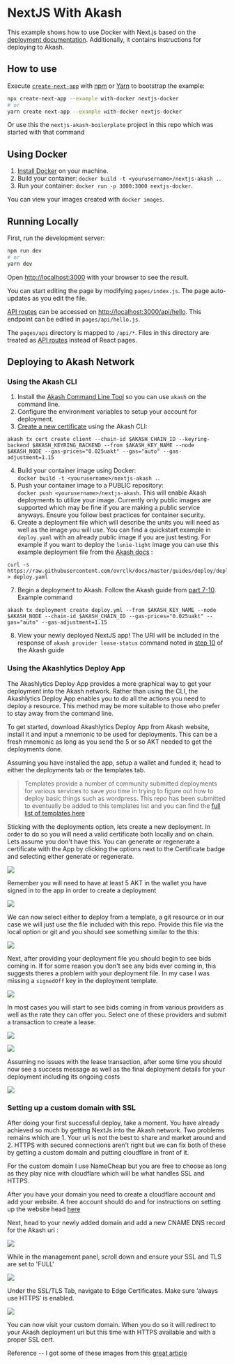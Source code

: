 # NextJS With Akash

This example shows how to use Docker with Next.js based on the [deployment documentation](https://nextjs.org/docs/deployment#docker-image). Additionally, it contains instructions for deploying to Akash.

## How to use

Execute [`create-next-app`](https://github.com/vercel/next.js/tree/canary/packages/create-next-app) with [npm](https://docs.npmjs.com/cli/init) or [Yarn](https://yarnpkg.com/lang/en/docs/cli/create/) to bootstrap the example:

```bash
npx create-next-app --example with-docker nextjs-docker
# or
yarn create next-app --example with-docker nextjs-docker
```

Or use this the `nextjs-akash-boilerplate` project in this repo which was started with that command

## Using Docker

1. [Install Docker](https://docs.docker.com/get-docker/) on your machine.
1. Build your container: `docker build -t <yourusername>/nextjs-akash .`.
1. Run your container: `docker run -p 3000:3000 nextjs-docker`.

You can view your images created with `docker images`.

## Running Locally

First, run the development server:

```bash
npm run dev
# or
yarn dev
```

Open [http://localhost:3000](http://localhost:3000) with your browser to see the result.

You can start editing the page by modifying `pages/index.js`. The page auto-updates as you edit the file.

[API routes](https://nextjs.org/docs/api-routes/introduction) can be accessed on [http://localhost:3000/api/hello](http://localhost:3000/api/hello). This endpoint can be edited in `pages/api/hello.js`.

The `pages/api` directory is mapped to `/api/*`. Files in this directory are treated as [API routes](https://nextjs.org/docs/api-routes/introduction) instead of React pages.


## Deploying to Akash Network

### Using the Akash CLI 

1. Install the [Akash Command Line Tool](https://docs.akash.network/guides/cli/part-1.-install-akash) so you can use `akash` on the command line.
2. Configure the environment variables to setup your account for deployment.
3. [Create a new certificate](https://docs.akash.network/guides/cli/part-6.-create-your-certificate) using the Akash CLI: 

```
akash tx cert create client --chain-id $AKASH_CHAIN_ID --keyring-backend $AKASH_KEYRING_BACKEND --from $AKASH_KEY_NAME --node $AKASH_NODE --gas-prices="0.025uakt" --gas="auto" --gas-adjustment=1.15
```

4. Build your container image using Docker:  
   `docker build -t <yourusername>/nextjs-akash .`. 
5. Push your container image to a PUBLIC repository:  
    `docker push <yourusername>/nextjs-akash`. This will enable Akash deployments to utilize your image. Currently only public images are supported which may be fine if you are making a public service anyways. Ensure you follow best practices for container security.
6. Create a deployment file which will describe the units you will need as well as the image you will use. You can find a quickstart example in `deploy.yaml` with an already public image if you are just testing. For example if you want to deploy the `lunie-light` image you can use this example deployment file from the [Akash docs](https://docs.akash.network/guides/cli/part-5.-create-your-configuration) :

```
curl -s https://raw.githubusercontent.com/ovrclk/docs/master/guides/deploy/deploy.yml > deploy.yaml
```

7. Begin a deployment to Akash. Follow the Akash guide from [part 7-10](https://docs.akash.network/guides/cli/part-7.-create-your-deployment). 
Example command
```
akash tx deployment create deploy.yml --from $AKASH_KEY_NAME --node $AKASH_NODE --chain-id $AKASH_CHAIN_ID --gas-prices="0.025uakt" --gas="auto" --gas-adjustment=1.15
```
8. View your newly deployed NextJS app! The URI will be included in the response of `akash provider lease-status` command noted in [step 10](https://docs.akash.network/guides/cli/part-10.-send-the-manifest) of the Akash guide


### Using the Akashlytics Deploy App

The Akashlytics Deploy App provides a more graphical way to get your deployment into the Akash network. Rather than using the CLI, the Akashlytics Deploy App enables you to do all the actions you need to deploy a resource. This method may be more suitable to those who prefer to stay away from the command line. 

To get started, download Akashlytics Deploy App from Akash website, install it and input a mnemonic to be used for deployments. This can be a fresh mnemonic as long as you send the 5 or so AKT needed to get the deployments done. 

Assuming you have installed the app, setup a wallet and funded it; head to either the deployments tab or the templates tab. 

> Templates provide a number of community submitted deployments for various services to save you time in trying to figure out how to deploy basic things such as wordpress. This repo has been submitted to eventually be added to this templates list and you can find the [full list of templates here](https://github.com/ovrclk/awesome-akash)

Sticking with the deployments option, lets create a new deployment. In order to do so you will need a valid certificate both locally and on chain. Lets assume you don't have this. You can generate or regenerate a certificate with the App by clicking the options next to the Certificate badge and selecting either generate or regenerate.

![](nextjs-akash-boilerplate/screenshots/regen-cert.png)

Remember you will need to have at least 5 AKT in the wallet you have signed in to the app in order to create a deployment 

![](nextjs-akash-boilerplate/screenshots/Create%20a%20new%20deployment.png)

We can now select either to deploy from a template, a git resource or in our case we will just use the file included with this repo. Provide this file via the local option or git and you should see something similar to the this:

![](nextjs-akash-boilerplate/screenshots/Create-a-new-deployment.png)

Next, after providing your deployment file you should begin to see bids coming in. If for some reason you don't see any bids ever coming in, this suggests theres a problem with your deployment file. In my case I was missing a `signedOff` key in the deployment template.

![](nextjs-akash-boilerplate/screenshots/no-bids.png)

In most cases you will start to see bids coming in from various providers as well as the rate they can offer you. Select one of these providers and submit a transaction to create a lease: 

![](nextjs-akash-boilerplate/screenshots/some-bids.png)

![](nextjs-akash-boilerplate/screenshots/lease-maker.png)

Assuming no issues with the lease transaction, after some time you should now see a success message as well as the final deployment details for your deployment including its ongoing costs 

![](nextjs-akash-boilerplate/screenshots/deployment-live.png)


### Setting up a custom domain with SSL

After doing your first successful deploy, take a moment. You have already achieved so much by getting NextJs into the Akash network. Two problems remains which are 1. Your uri is not the best to share and market around and 2. HTTPS with secured connections aren't right but we can fix both of these by getting a custom domain and putting cloudflare in front of it. 

For the custom domain I use NameCheap but you are free to choose as long as they play nice with cloudflare which will be what handles SSL and HTTPS. 

After you have your domain you need to create a cloudflare account and add your website. A free account should do and for instructions on setting up the website head [here](https://support.cloudflare.com/hc/en-us/articles/201720164-Creating-a-Cloudflare-account-and-adding-a-website)

Next, head to your newly added domain and add a new CNAME DNS record for the Akash uri :

![](nextjs-akash-boilerplate/screenshots/cloudflare1.png)

While in the management panel, scroll down and ensure your SSL and TLS are set to 'FULL'

![](nextjs-akash-boilerplate/screenshots/cloudflare2.png)

Under the SSL/TLS Tab, navigate to Edge Certificates. Make sure ‘always use HTTPS’ is enabled.

![](nextjs-akash-boilerplate/screenshots/cloudflare3.png)

You can now visit your custom domain. When you do so it will redirect to your Akash deployment uri but this time with HTTPS available and with a proper SSL cert. 

Reference -- I got some of these images from this [great article](https://teeyeeyang.medium.com/how-to-use-a-custom-domain-with-your-akash-deployment-5916585734a2)